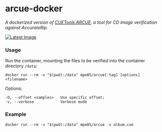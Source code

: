 # arcue-docker

*A dockerized version of [CUETools.ARCUE](https://github.com/gchudov/cuetools.net), a tool for CD image verification
against
AccurateRip.*

[![Latest Image](https://img.shields.io/docker/v/mpe85/arcue/latest
)](https://hub.docker.com/r/mpe85/arcue)

### Usage

Run the container, mounting the files to be verified into the container directory `/data`:

```shell
docker run --rm -v "$(pwd):/data" mpe85/arcue[:tag] [options] <filename>
```

Options:

```
-O, --offset <samples>   Use specific offset;
-v, --verbose            Verbose mode
```

### Example

```shell
docker run --rm -v "$(pwd):/data" mpe85/arcue -v album.cue
```